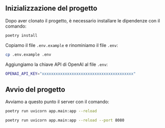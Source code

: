 ## Inizializzazione del progetto

Dopo aver clonato il progetto, è necessario installare le dipendenze con il comando:

```bash
poetry install
```

Copiamo il file `.env.example` e rinominiamo il file `.env`:

```bash
cp .env.example .env
```

Aggiungiamo la chiave API di OpenAI al file `.env`:

```bash
OPENAI_API_KEY="xxxxxxxxxxxxxxxxxxxxxxxxxxxxxxxxxxxxxxxx"
```

## Avvio del progetto

Avviamo a questo punto il server con il comando:

```bash
poetry run uvicorn app.main:app --reload
```
```bash
poetry run uvicorn app.main:app --reload --port 8080
```